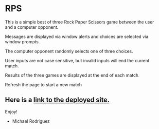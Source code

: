 # RPS

This is a simple best of three Rock Paper Scissors game between the user and a computer opponent.

Messages are displayed via window alerts and choices are selected via window prompts.

The computer opponent randomly selects one of three choices.

User inputs are not case sensitive, but invalid inputs will end the current match.

Results of the three games are displayed at the end of each match.

Refresh the page to start a new match

## Here is a [link to the deployed site.](https://mikeyrod22.github.io/RPS/)

Enjoy!

- Michael Rodriguez